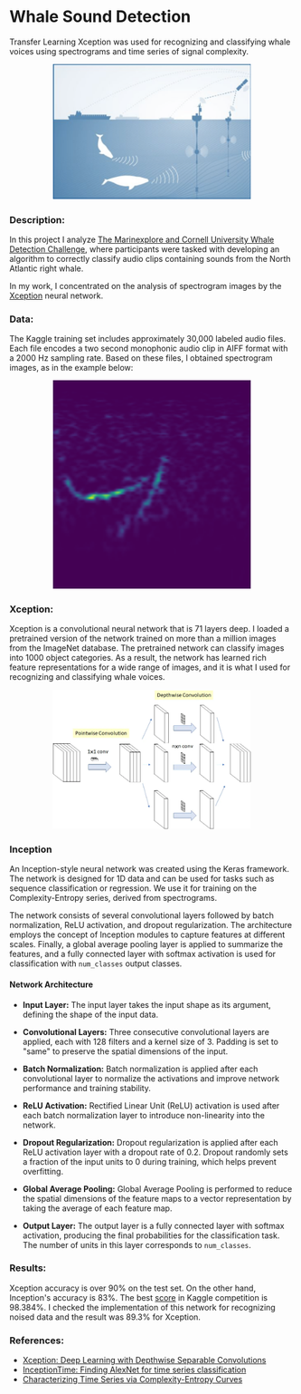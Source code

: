 # Whale Sound Detection
Transfer Learning Xception was used for recognizing and classifying whale voices using spectrograms and time series of signal complexity.

<p align="center">
	<img src="https://github.com/NasonovIvan/NN-whale-recognition/blob/main/images/marinexplore_kaggle.png" width="350">
</p>

### Description:
In this project I analyze [The Marinexplore and Cornell University Whale Detection Challenge](https://www.kaggle.com/c/whale-detection-challenge), where participants were tasked with developing an algorithm to correctly classify audio clips containing sounds from the North Atlantic right whale.

In my work, I concentrated on the analysis of spectrogram images by the [Xception](https://openaccess.thecvf.com/content_cvpr_2017/papers/Chollet_Xception_Deep_Learning_CVPR_2017_paper.pdf) neural network.

### Data:
The Kaggle training set includes approximately 30,000 labeled audio files. Each file encodes a two second monophonic audio clip in AIFF format with a 2000 Hz sampling rate. Based on these files, I obtained spectrogram images, as in the example below:
<p align="center">
	<img src="https://github.com/NasonovIvan/NN-whale-recognition/blob/main/images/train4.png" width="350">
</p>

### Xception:
Xception is a convolutional neural network that is 71 layers deep. I loaded a pretrained version of the network trained on more than a million images from the ImageNet database. The pretrained network can classify images into 1000 object categories. As a result, the network has learned rich feature representations for a wide range of images, and it is what I used for recognizing and classifying whale voices.

<p align="center">
	<img src="https://github.com/NasonovIvan/NN-whale-recognition/blob/main/images/depthwise.png" width="350">
</p>

### Inception
An Inception-style neural network was created using the Keras framework. The network is designed for 1D data and can be used for tasks such as sequence classification or regression. We use it for training on the Complexity-Entropy series, derived from spectrograms.

The network consists of several convolutional layers followed by batch normalization, ReLU activation, and dropout regularization. The architecture employs the concept of Inception modules to capture features at different scales. Finally, a global average pooling layer is applied to summarize the features, and a fully connected layer with softmax activation is used for classification with `num_classes` output classes.

#### Network Architecture
- **Input Layer:** The input layer takes the input shape as its argument, defining the shape of the input data.

- **Convolutional Layers:** Three consecutive convolutional layers are applied, each with 128 filters and a kernel size of 3. Padding is set to "same" to preserve the spatial dimensions of the input.

- **Batch Normalization:** Batch normalization is applied after each convolutional layer to normalize the activations and improve network performance and training stability.

- **ReLU Activation:** Rectified Linear Unit (ReLU) activation is used after each batch normalization layer to introduce non-linearity into the network.

- **Dropout Regularization:** Dropout regularization is applied after each ReLU activation layer with a dropout rate of 0.2. Dropout randomly sets a fraction of the input units to 0 during training, which helps prevent overfitting.

- **Global Average Pooling:** Global Average Pooling is performed to reduce the spatial dimensions of the feature maps to a vector representation by taking the average of each feature map.

- **Output Layer:** The output layer is a fully connected layer with softmax activation, producing the final probabilities for the classification task. The number of units in this layer corresponds to `num_classes`.

### Results:
Xception accuracy is over 90% on the test set. On the other hand, Inception's accuracy is 83%. The best [score](https://www.kaggle.com/competitions/whale-detection-challenge/leaderboard) in Kaggle competition is 98.384%.
I checked the implementation of this network for recognizing noised data and the result was 89.3% for Xception.

### References:
- [Xception: Deep Learning with Depthwise Separable Convolutions](https://openaccess.thecvf.com/content_cvpr_2017/papers/Chollet_Xception_Deep_Learning_CVPR_2017_paper.pdf)
- [InceptionTime: Finding AlexNet for time series classification](https://link.springer.com/article/10.1007/s10618-020-00710-y)
- [Characterizing Time Series via Complexity-Entropy Curves](https://journals.aps.org/pre/abstract/10.1103/PhysRevE.95.062106)
